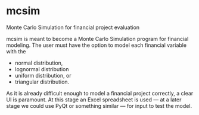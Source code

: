 **mcsim** 
========

Monte Carlo Simulation for financial project evaluation

mcsim is meant to become a Monte Carlo Simulation program for financial modeling. The user must have the option to model each financial variable with the
- normal distribution, 
- lognormal distribution
- uniform distribution, or 
- triangular distribution. 

As it is already difficult enough to model a financial project correctly, a clear UI is paramount. At this stage an Excel spreadsheet is used — at a later stage we could use PyQt or something similar — for input to test the model.

